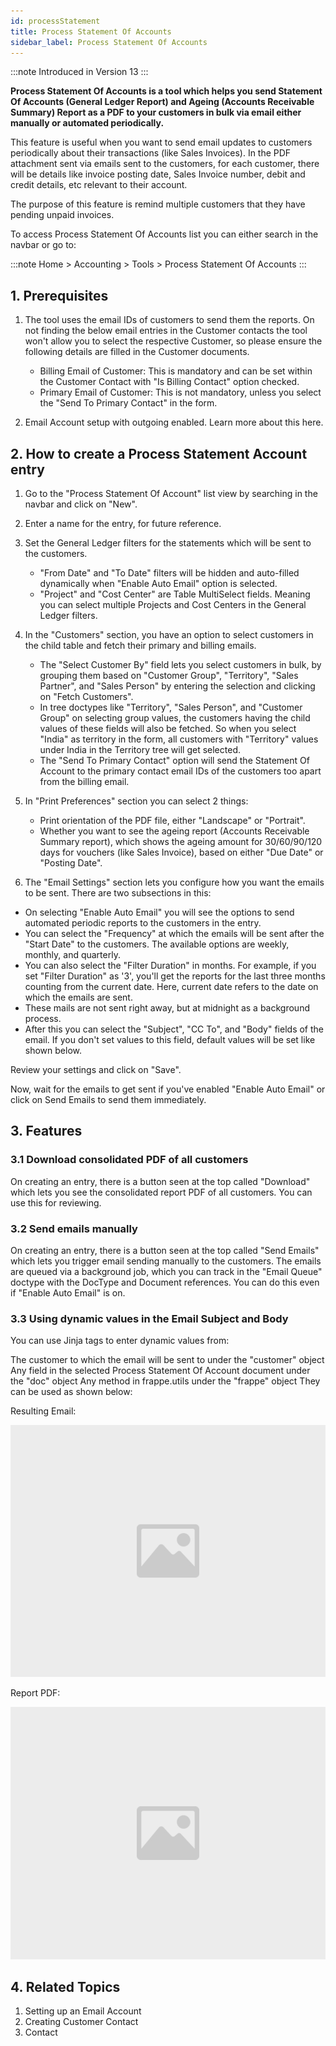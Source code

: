 ```yaml
---
id: processStatement
title: Process Statement Of Accounts
sidebar_label: Process Statement Of Accounts
---
```


:::note
Introduced in Version 13
:::

**Process Statement Of Accounts is a tool which helps you send Statement Of Accounts (General Ledger Report) and Ageing (Accounts Receivable Summary) Report as a PDF to your customers in bulk via email either manually or automated periodically.**

This feature is useful when you want to send email updates to customers periodically about their transactions (like Sales Invoices). In the PDF attachment sent via emails sent to the customers, for each customer, there will be details like invoice posting date, Sales Invoice number, debit and credit details, etc relevant to their account.

The purpose of this feature is remind multiple customers that they have pending unpaid invoices.

To access Process Statement Of Accounts list you can either search in the navbar or go to:

:::note
Home > Accounting > Tools > Process Statement Of Accounts
:::

## 1. Prerequisites

1. The tool uses the email IDs of customers to send them the reports. On not finding the below email entries in the Customer contacts the tool won't allow you to select the respective Customer, so please ensure the following details are filled in the Customer documents.

   - Billing Email of Customer: This is mandatory and can be set within the Customer Contact with "Is Billing Contact" option checked.
   - Primary Email of Customer: This is not mandatory, unless you select the "Send To Primary Contact" in the form.

2. Email Account setup with outgoing enabled. Learn more about this here.

## 2. How to create a Process Statement Account entry

1. Go to the "Process Statement Of Account" list view by searching in the navbar and click on "New".

1. Enter a name for the entry, for future reference.

1. Set the General Ledger filters for the statements which will be sent to the customers.

   - "From Date" and "To Date" filters will be hidden and auto-filled dynamically when "Enable Auto Email" option is selected.
   - "Project" and "Cost Center" are Table MultiSelect fields. Meaning you can select multiple Projects and Cost Centers in the General Ledger filters.

1. In the "Customers" section, you have an option to select customers in the child table and fetch their primary and billing emails.

   - The "Select Customer By" field lets you select customers in bulk, by grouping them based on "Customer Group", "Territory", "Sales Partner", and "Sales Person" by entering the selection and clicking on "Fetch Customers".
   - In tree doctypes like "Territory", "Sales Person", and "Customer Group" on selecting group values, the customers having the child values of these fields will also be fetched. So when you select "India" as territory in the form, all customers with "Territory" values under India in the Territory tree will get selected.
   - The "Send To Primary Contact" option will send the Statement Of Account to the primary contact email IDs of the customers too apart from the billing email.

1. In "Print Preferences" section you can select 2 things:

   - Print orientation of the PDF file, either "Landscape" or "Portrait".
   - Whether you want to see the ageing report (Accounts Receivable Summary report), which shows the ageing amount for 30/60/90/120 days for vouchers (like Sales Invoice), based on either "Due Date" or "Posting Date".

1. The "Email Settings" section lets you configure how you want the emails to be sent. There are two subsections in this:

- On selecting "Enable Auto Email" you will see the options to send automated periodic reports to the customers in the entry.
- You can select the "Frequency" at which the emails will be sent after the "Start Date" to the customers. The available options are weekly, monthly, and quarterly.
- You can also select the "Filter Duration" in months. For example, if you set "Filter Duration" as '3', you'll get the reports for the last three months counting from the current date. Here, current date refers to the date on which the emails are sent.
- These mails are not sent right away, but at midnight as a background process.
- After this you can select the "Subject", "CC To", and "Body" fields of the email. If you don't set values to this field, default values will be set like shown below.

Review your settings and click on "Save".

Now, wait for the emails to get sent if you've enabled "Enable Auto Email" or click on Send Emails to send them immediately.

## 3. Features

### 3.1 Download consolidated PDF of all customers

On creating an entry, there is a button seen at the top called "Download" which lets you see the consolidated report PDF of all customers. You can use this for reviewing.

### 3.2 Send emails manually

On creating an entry, there is a button seen at the top called "Send Emails" which lets you trigger email sending manually to the customers. The emails are queued via a background job, which you can track in the "Email Queue" doctype with the DocType and Document references. You can do this even if "Enable Auto Email" is on.

### 3.3 Using dynamic values in the Email Subject and Body

You can use Jinja tags to enter dynamic values from:

The customer to which the email will be sent to under the "customer" object
Any field in the selected Process Statement Of Account document under the "doc" object
Any method in frappe.utils under the "frappe" object
They can be used as shown below:

Resulting Email:

![image](images/image.jpg)

Report PDF:

![image](images/image.jpg)

## 4. Related Topics

1. Setting up an Email Account
1. Creating Customer Contact
1. Contact
